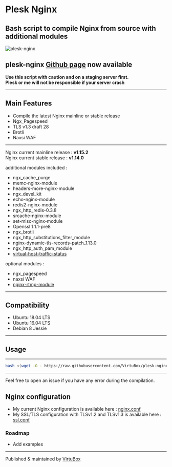 # Plesk Nginx

## Bash script to compile Nginx from source with additional modules

![plesk-nginx](https://raw.githubusercontent.com/VirtuBox/plesk-nginx/master/plesk-nginx.png)

## plesk-nginx [Github page](https://virtubox.github.io/plesk-nginx/) now available

**Use this script with caution and on a staging server first.**  
**Plesk or me will not be responsible if your server crash**  

-----

## Main Features

* Compile the latest Nginx mainline or stable release
* Ngx_Pagespeed
* TLS v1.3 draft 28
* Brotli
* Naxsi WAF

-----
Nginx current mainline release : **v1.15.2**  
Nginx current stable release : **v1.14.0**  

additional modules included :

* ngx_cache_purge
* memc-nginx-module
* headers-more-nginx-module
* ngx_devel_kit
* echo-nginx-module
* redis2-nginx-module
* ngx_http_redis-0.3.8
* srcache-nginx-module
* set-misc-nginx-module
* Openssl 1.1.1-pre8
* ngx_brotli
* ngx_http_substitutions_filter_module
* nginx-dynamic-tls-records-patch_1.13.0
* ngx_http_auth_pam_module
* [virtual-host-traffic-status](https://github.com/vozlt/nginx-module-vts)

optional modules :

* ngx_pagespeed
* naxsi WAF
* [nginx-rtmp-module](https://github.com/arut/nginx-rtmp-module)

-----

## Compatibility

* Ubuntu 18.04 LTS
* Ubuntu 16.04 LTS
* Debian 8 Jessie

-----

## Usage

-----

```bash
bash <(wget -O - https://raw.githubusercontent.com/VirtuBox/plesk-nginx/master/plesk-nginx.sh)
```

-----
  
Feel free to open an issue if you have any error during the compilation.

## Nginx configuration

* My current Nginx configuration is available here : [nginx.conf](https://github.com/VirtuBox/plesk-nginx/blob/master/etc/nginx/nginx.conf)
* My SSL/TLS configuration with TLSv1.2 and TLSv1.3 is available here : [ssl.conf](https://github.com/VirtuBox/plesk-nginx/blob/master/etc/nginx/conf.d/ssl.conf)

### Roadmap

* Add examples

-----
Published & maintained by <a href="https://virtubox.net" title="VirtuBox">VirtuBox</a>
